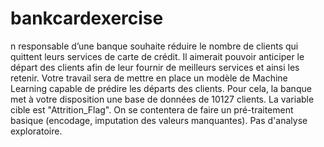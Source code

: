 # bankcardexercise
n responsable d’une banque souhaite réduire le nombre de clients qui quittent leurs services de carte de crédit. Il aimerait pouvoir anticiper le départ des clients afin de leur fournir de meilleurs services et ainsi les retenir. Votre travail sera de mettre en place un modèle de Machine Learning capable de prédire les départs des clients. Pour cela, la banque met à votre disposition une base de données de 10127 clients. La variable cible est "Attrition_Flag". On se contentera de faire un pré-traitement basique (encodage, imputation des valeurs manquantes). Pas d'analyse exploratoire. 
